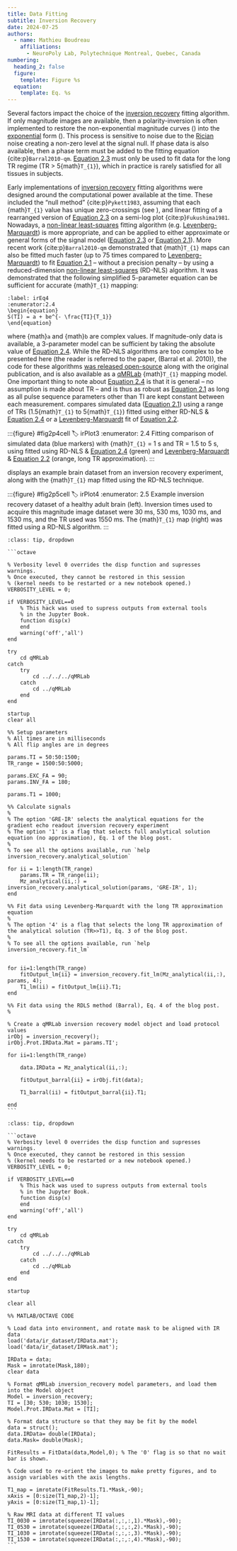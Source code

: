 ```yaml
---
title: Data Fitting
subtitle: Inversion Recovery
date: 2024-07-25
authors:
  - name: Mathieu Boudreau
    affiliations:
      - NeuroPoly Lab, Polytechnique Montreal, Quebec, Canada
numbering:
  heading_2: false
  figure:
    template: Figure %s
  equation:
    template: Eq. %s
---
```


Several factors impact the choice of the [inversion recovery](wiki:Inversion_recovery) fitting algorithm.  If only magnitude images are available, then a polarity-inversion is often implemented to restore the non-exponential magnitude curves ([](#irPlot2)) into the [exponential](wiki:Exponential_function) form ([](#irPlot1)). This process is sensitive to noise due to the [Rician](wiki:Rice_distribution) noise creating a non-zero level at the signal null. If phase data is also available, then a phase term must be added to the fitting equation {cite:p}`Barral2010-qm`. [Equation 2.3](#irEq3) must only be used to fit data for the long TR regime (TR > 5{math}`T_{1}`), which in practice is rarely satisfied for all tissues in subjects.

Early implementations of [inversion recovery](wiki:Inversion_recovery) fitting algorithms were designed around the computational power available at the time. These included the “null method” {cite:p}`Pykett1983`, assuming that each {math}`T_{1}` value has unique zero-crossings (see [](#irPlot1)), and linear fitting of a rearranged version of [Equation 2.3](#irEq3) on a semi-log plot {cite:p}`Fukushima1981`. Nowadays, a [non-linear least-squares](wiki:Non-linear_least_squares) fitting algorithm (e.g. [Levenberg-Marquardt](wiki:Levenberg–Marquardt_algorithm)) is more appropriate, and can be applied to either approximate or general forms of the signal model ([Equation 2.3](#irEq3) or [Equation 2.1](#irEq1)). More recent work {cite:p}`Barral2010-qm` demonstrated that {math}`T_{1}` maps can also be fitted much faster (up to 75 times compared to [Levenberg-Marquardt](wiki:Levenberg–Marquardt_algorithm)) to fit  [Equation 2.1](#irEq1) – without a precision penalty – by using a reduced-dimension [non-linear least-squares](wiki:Non-linear_least_squares) (RD-NLS) algorithm. It was demonstrated that the following simplified 5-parameter equation can be sufficient for accurate {math}`T_{1}` mapping:

```{math}
:label: irEq4
:enumerator:2.4
\begin{equation}
S(TI) = a + be^{- \frac{TI}{T_1}}
\end{equation}
```

where {math}`a` and {math}`b` are complex values. If magnitude-only data is available, a 3-parameter model can be sufficient by taking the absolute value of [Equation 2.4](#irEq4).  While the RD-NLS algorithms are too complex to be presented here (the reader is referred to the paper, (Barral et al. 2010)),  the code for these algorithms [was released open-source](http://www-mrsrl.stanford.edu/~jbarral/t1map.html) along with the original publication, and is also available as a [qMRLab](https://github.com/qMRLab/qMRLab) {math}`T_{1}` mapping model. One important thing to note about [Equation 2.4](#irEq4) is that it is general – no assumption is made about TR – and is thus as robust as [Equation 2.1](#irEq1) as long as all pulse sequence parameters other than TI are kept constant between each measurement. [](#irPlot3) compares simulated data ([Equation 2.1](#irEq1)) using a range of TRs (1.5{math}`T_{1}` to 5{math}`T_{1}`) fitted using either RD-NLS & [Equation 2.4](#irEq4) or a [Levenberg-Marquardt](wiki:Levenberg–Marquardt_algorithm) fit of [Equation 2.2](#irEq2).


:::{figure} #fig2p4cell
:label: irPlot3
:enumerator: 2.4
Fitting comparison of simulated data (blue markers) with {math}`T_{1}` = 1 s and TR = 1.5 to 5 s, using fitted using RD-NLS & [Equation 2.4](#irEq4) (green) and [Levenberg-Marquardt](wiki:Levenberg–Marquardt_algorithm) & [Equation 2.2](#irEq2) (orange, long TR approximation).
:::


[](#irPlot4) displays an example brain dataset from an inversion recovery experiment, along with the {math}`T_{1}` map fitted using the RD-NLS technique.


:::{figure} #fig2p5cell
:label: irPlot4
:enumerator: 2.5
Example inversion recovery dataset of a healthy adult brain (left). Inversion times used to acquire this magnitude image dataset were 30 ms, 530 ms, 1030 ms, and 1530 ms, and the TR used was 1550 ms. The {math}`T_{1}` map (right) was fitted using a RD-NLS algorithm.
:::


````{admonition} Click here to view the qMRLab (MATLAB/Octave) code that generated [](#irPlot3).
:class: tip, dropdown

```octave

% Verbosity level 0 overrides the disp function and supresses warnings.
% Once executed, they cannot be restored in this session
% (kernel needs to be restarted or a new notebook opened.)
VERBOSITY_LEVEL = 0;

if VERBOSITY_LEVEL==0
    % This hack was used to supress outputs from external tools
    % in the Jupyter Book.
    function disp(x)
    end
    warning('off','all')
end

try
    cd qMRLab
catch
    try
        cd ../../../qMRLab
    catch
        cd ../qMRLab
    end
end

startup
clear all

%% Setup parameters
% All times are in milliseconds
% All flip angles are in degrees

params.TI = 50:50:1500;
TR_range = 1500:50:5000;

params.EXC_FA = 90;
params.INV_FA = 180;

params.T1 = 1000;

%% Calculate signals
%
% The option 'GRE-IR' selects the analytical equations for the gradient echo readout inversion recovery experiment
% The option '1' is a flag that selects full analytical solution equation (no approximation), Eq. 1 of the blog post.
%
% To see all the options available, run `help inversion_recovery.analytical_solution`

for ii = 1:length(TR_range)
    params.TR = TR_range(ii);
    Mz_analytical(ii,:) = inversion_recovery.analytical_solution(params, 'GRE-IR', 1);
end

%% Fit data using Levenberg-Marquardt with the long TR approximation equation
%
% The option '4' is a flag that selects the long TR approximation of the analytical solution (TR>>T1), Eq. 3 of the blog post.
%
% To see all the options available, run `help inversion_recovery.fit_lm`


for ii=1:length(TR_range)
    fitOutput_lm{ii} = inversion_recovery.fit_lm(Mz_analytical(ii,:), params, 4);
    T1_lm(ii) = fitOutput_lm{ii}.T1;
end

%% Fit data using the RDLS method (Barral), Eq. 4 of the blog post.
%

% Create a qMRLab inversion recovery model object and load protocol values
irObj = inversion_recovery();
irObj.Prot.IRData.Mat = params.TI';

for ii=1:length(TR_range)

    data.IRData = Mz_analytical(ii,:);

    fitOutput_barral{ii} = irObj.fit(data);

    T1_barral(ii) = fitOutput_barral{ii}.T1;

end
```

````


````{admonition} Click here to view the qMRLab (MATLAB/Octave) code that generated [](#irPlot4).
:class: tip, dropdown

```octave
% Verbosity level 0 overrides the disp function and supresses warnings.
% Once executed, they cannot be restored in this session
% (kernel needs to be restarted or a new notebook opened.)
VERBOSITY_LEVEL = 0;

if VERBOSITY_LEVEL==0
    % This hack was used to supress outputs from external tools
    % in the Jupyter Book.
    function disp(x)
    end
    warning('off','all')
end

try
    cd qMRLab
catch
    try
        cd ../../../qMRLab
    catch
        cd ../qMRLab
    end
end

startup

clear all

%% MATLAB/OCTAVE CODE

% Load data into environment, and rotate mask to be aligned with IR data
load('data/ir_dataset/IRData.mat');
load('data/ir_dataset/IRMask.mat');

IRData = data;
Mask = imrotate(Mask,180);
clear data

% Format qMRLab inversion_recovery model parameters, and load them into the Model object
Model = inversion_recovery; 
TI = [30; 530; 1030; 1530];
Model.Prot.IRData.Mat = [TI];

% Format data structure so that they may be fit by the model
data = struct();
data.IRData= double(IRData);
data.Mask= double(Mask);

FitResults = FitData(data,Model,0); % The '0' flag is so that no wait bar is shown.

% Code used to re-orient the images to make pretty figures, and to assign variables with the axis lengths.

T1_map = imrotate(FitResults.T1.*Mask,-90);
xAxis = [0:size(T1_map,2)-1];
yAxis = [0:size(T1_map,1)-1];

% Raw MRI data at different TI values
TI_0030 = imrotate(squeeze(IRData(:,:,:,1).*Mask),-90);
TI_0530 = imrotate(squeeze(IRData(:,:,:,2).*Mask),-90);
TI_1030 = imrotate(squeeze(IRData(:,:,:,3).*Mask),-90);
TI_1530 = imrotate(squeeze(IRData(:,:,:,4).*Mask),-90);
```

````

